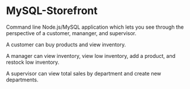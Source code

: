 # MySQL-Storefront
Command line Node.js/MySQL application which lets you see through the perspective of a customer, mananger, and supervisor.

A customer can buy products and view inventory.

A manager can view inventory, view low inventory, add a product, and restock low inventory.

A supervisor can view total sales by department and create new departments.
